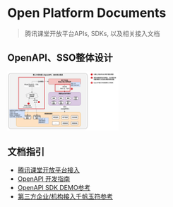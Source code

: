 # Open Platform Documents

> 腾讯课堂开放平台APIs, SDKs, 以及相关接入文档

## OpenAPI、SSO整体设计
<img src="./asset/open_platform_doc/architecture.png" width="50%"  alt="architecture"/>

## 文档指引

- [腾讯课堂开放平台接入](开放平台接入.md)
- [OpenAPI 开发指南](openapi/课堂开放平台开发指南.md)
- [OpenAPI SDK DEMO参考](openapi/sdk)
- [第三方企业/机构接入千帆玉符参考](https://docs.qq.com/doc/DSENHR29pQm1EZkt3)

